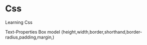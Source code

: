 # Css

Learning Css

Text-Properties
Box model (height,width,border,shorthand,border-radius,padding,margin,)
